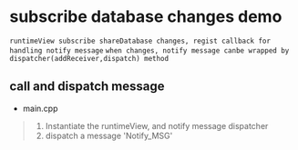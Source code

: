 # subscribe database changes demo

`runtimeView subscribe shareDatabase changes, regist callback for handling notify message`
`when changes, notify message canbe wrapped by dispatcher(addReceiver,dispatch) method`

## call and dispatch message
 * main.cpp
> 1. Instantiate the runtimeView, and notify message dispatcher
> 2. dispatch a message \'Notify_MSG\'
